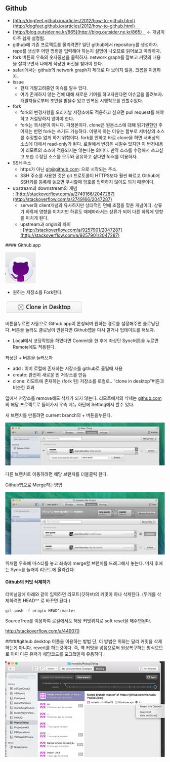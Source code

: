 ## Github

- [http://dogfeet.github.io/articles/2012/how-to-github.html](http://dogfeet.github.io/articles/2012/how-to-github.html)    
- [http://blog.outsider.ne.kr/865](http://blog.outsider.ne.kr/865)    ← 개념이 아주 쉽게 설명됨.
- github에 기존 프로젝트를 올리려면? 일단 github에서 repository를 생성하자. repo를 생성후 어떤 명령을 입력해야 하는지 설명이 나오므로 읽어보고 따라하자.
- fork 버튼의 우측의 숫자풍선을 클릭하자. network graph를 잘보고 커밋의 내용을 살펴보면서 나에게 적당한 버전을 찾아야 한다.
- safari에서는 github의 network graph가 제대로 다 보이지 않음. 크롬을 이용하자.
- issue
  - 현재 개발고려중인 이슈를 알수 있다. 
  - 여기 존재하지 않는 건에 대해 새로운 기여를 하고자한다면 이슈글을 올려보자. 개발자들로부터 조언을 받을수 있고 반복된 시행착오를 안할수있다.
- fork
  - fork의 변경사항을 오리지날 저장소에도 적용하고 싶으면 pull request를 해야하고 거절당하지 않아야 한다. 
  - fork는 복사본이 아니다. 파생본이다. clone은 원본소스에 대해 읽기권한만 주어지는 반면 fork는 쓰기도 가능하다. 이렇게 하는 이유는 함부로 서버상의 소스를 수정할수 없게 하기 위함이다. fork를 안하고 바로 clone을 하면 서버상의 소스에 대해서 read-only가 된다. 로컬에서 변경은 시킬수 있지만 이 변경내용이 리모트의 소스에 적용되지는 않는다는 의미다. 만약 소스를 수정해서 쓰고싶고 또한 수정된 소스를 모두와 공유하고 싶다면 fork를 이용하자.
- SSH 주소
  - https가 아닌 [git@github.com](mailto:git@github.com): 으로 시작되는 주소.
  - SSH 주소를 사용한 것은 git 프로토콜이 HTTPS보다 훨씬 빠르고 Github에 SSH키를 등록해 놓으면 푸시할때 암호를 입력하지 않아도 되기 때문이다.
- upstream과 downstream의 개념 : [http://stackoverflow.com/a/2749166/2047287](http://stackoverflow.com/a/2749166/2047287)
  - server와 client개념과 유사하지만 상대적인 면에 초점을 맞춘 개념이다. 상류가 하류에 영향을 미치지만 하류도 때에따라서는 상류가 되어 다른 하류에 영향을 미치게 된다.
  - upstream과 origin의 차이 : [http://stackoverflow.com/a/9257901/2047287](http://stackoverflow.com/a/9257901/2047287)





#### Github.app

![md image](./images/1mIwOR7.png)

- 원하는 저장소를 Fork한다.

![md image](./images/rmCrwUx.png)

버튼을누르면 자동으로 Github.app이 론칭되며 원하는 경로를 설정해주면 클로닝된다. 버튼을 눌러도 클로닝이 안된다면 Github앱을 다시 깔거나 업데이트를 해보자.

- Local에서 코딩작업을 하였다면 Commit을 한 후에 좌상단 Sync버튼을 누르면 Remote에도 적용된다.

좌상단 + 버튼을 눌러보자

- add : 이미 로컬에 존재하는 저장소를 github로 올릴때 사용
- create: 완전히 새로운 빈 저장소를 만듬
- clone: 리모트에 존재하는 (fork 된) 저장소를 로컬로.. “clone in desktop”버튼과 비슷한 효과

앱에서 저장소를 remove해도 삭제가 되지 않는다. 리모트에서의 삭제는 [github.com](http://github.com)의 해당 프로젝트로 들어가서 우측 메뉴 하단에 Setting에서 할수 있다.

새 브랜치를 만들려면 current branch의 + 버튼을누른다.

![md image](./images/RaGKvZD.png)

다른 브랜치로 이동하려면 해당 브랜치를 더블클릭 한다.



Github앱으로 Merge하는방법

![md image](./images/XsiixhU.png)

위처럼 우측에 마스터를 놓고 좌측에 merge할 브랜치를 드래그해서 놓는다. 머지 후에는 Sync를 눌러야 리모트에 올라간다.



#### Github의 커밋 삭제하기

터미널창에 아래와 같이 입력하면 리모트(깃허브)의 커밋이 하나 삭제된다. (두개를 삭제하려면 HEAD^^ 로 바꾸면 된다.)

```shell
git push -f origin HEAD^:master
```


SourceTree를 이용하여 로컬에서도 해당 커밋위치로 soft reset을 해주면된다.


http://stackoverflow.com/a/449070


#####github desktop 어플을 이용하는 방법
단, 이 방법은 위와는 달리 커밋을 삭제하는게 아니다. revert를 하는것이다. 즉, 역 커밋을 넣음으로써 원상복구하는 방식으므로 이미 다른 유저가 해당코드를 포크했을때 유용하다.

![md image](./images/ss1.jpg)




